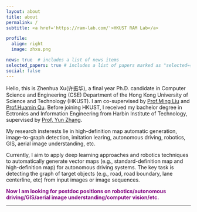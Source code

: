 ```yaml
---
layout: about
title: about
permalink: /
subtitle: <a href='https://ram-lab.com/'>HKUST RAM Lab</a>

profile:
  align: right
  image: zhxu.png

news: true  # includes a list of news items
selected_papers: true # includes a list of papers marked as "selected={true}"
social: false
---
```


Hello, this is Zhenhua Xu(许振华), a final year Ph.D. candidate in Computer Science and Engineering (CSE) Department of the Hong Kong University of Science and Technology (HKUST). I am co-supervised by [Prof.Ming Liu](https://facultyprofiles.ust.hk/profiles.php?profile=ming-liu-eelium) and [Prof.Huamin Qu](http://huamin.org/). Before joining HKUST, I received my bachelor degree in Ectronics and Information Engineering from Harbin Institute of Technology, supervised by [Prof. Yun Zhang](https://www.researchgate.net/profile/Yun-Zhang-72).

My research insterests lie in high-definition map automatic generation, image-to-graph detection, imitation learing, autonomous driving, robotics, GIS, aerial image understanding, etc. 

Currently, I aim to apply deep learning approaches and robotics techniques to automatically generate vector maps (e.g., standard-definition map and high-definition map) for autonomous driving systems. The key task is detecting the graph of target objects (e.g., road, road boundary, lane centerline, etc) from input images or image sequences.


**<span style="color:purple"> Now I am looking for postdoc positions on robotics/autonomous driving/GIS/aerial image understanding/computer vision/etc. </span>**

<hr>